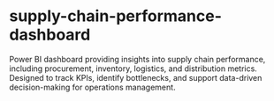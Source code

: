 # supply-chain-performance-dashboard
Power BI dashboard providing insights into supply chain performance, including procurement, inventory, logistics, and distribution metrics. Designed to track KPIs, identify bottlenecks, and support data-driven decision-making for operations management.
